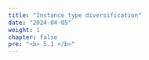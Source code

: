 ```yaml
---
title: "Instance type diversification"
date: "2024-04-05"
weight: 1
chapter: false
pre: "<b> 5.1 </b>"
---
```

